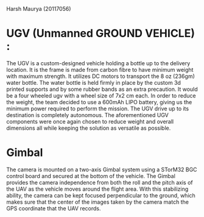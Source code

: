 Harsh Maurya (20117056) 

# UGV (Unmanned GROUND VEHICLE) :
The UGV is a custom-designed vehicle holding a bottle up to the delivery location. It is the frame is made from 
carbon fibre to have minimum weight with maximum 
strength. It utilizes DC motors to transport the 8 
oz (236gm) water bottle. The water bottle is held firmly in 
place by the custom 3d printed supports and by some 
rubber bands as an extra precaution. It would be a four wheeled ugv with a wheel size of 7x2 cm each. In order 
to reduce the weight, the team decided to use a 600mAh 
LIPO battery, giving us the minimum power required to 
perform the mission. The 
UGV drive up to its destination is completely 
autonomous. The aforementioned UGV components 
were once again chosen to reduce weight and overall 
dimensions all while keeping the solution as versatile as 
possible.

# Gimbal
The camera is mounted on a two-axis Gimbal system using a STorM32 BGC control board and secured at
the bottom of the vehicle. The Gimbal provides the camera independence from both the roll and the pitch axis of the
UAV as the vehicle moves around the flight area. With this stabilizing ability, the camera can be kept focused
perpendicular to the ground, which makes sure that the center of the images taken by the camera match the GPS
coordinate that the UAV records.
